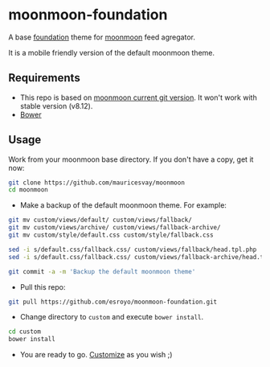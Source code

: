 # moonmoon-foundation
A base [foundation](http://foundation.zurb.com) theme for [moonmoon](http://moonmoon.org) feed agregator.

It is a mobile friendly version of the default moonmoon theme.

Requirements
------------
* This repo is based on [moonmoon current git version](https://github.com/mauricesvay/moonmoon). It won't work with stable version (v8.12).
* [Bower](http://bower.io)

Usage
----------
Work from your moonmoon base directory.
If you don't have a copy, get it now:
```sh
git clone https://github.com/mauricesvay/moonmoon
cd moonmoon
```
* Make a backup of the default moonmoon theme. For example:
```sh
git mv custom/views/default/ custom/views/fallback/
git mv custom/views/archive/ custom/views/fallback-archive/
git mv custom/style/default.css custom/style/fallback.css

sed -i s/default.css/fallback.css/ custom/views/fallback/head.tpl.php
sed -i s/default.css/fallback.css/ custom/views/fallback-archive/head.tpl.php

git commit -a -m 'Backup the default moonmoon theme'
```
* Pull this repo:
```sh
git pull https://github.com/esroyo/moonmoon-foundation.git
```
* Change directory to `custom` and execute `bower install`.
```sh
cd custom
bower install
```
* You are ready to go. [Customize](http://foundation.zurb.com/docs/) as you wish ;)
